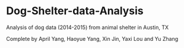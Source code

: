 # Dog-Shelter-data-Analysis
Analysis of dog data (2014-2015) from animal shelter in Austin, TX

Complete by April Yang, Haoyue Yang, Xin Jin, Yaxi Lou and Yu Zhang

